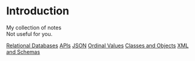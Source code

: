 # Introduction

My collection of notes  
Not useful for you.

[Relational Databases](RDB.md)
[APIs](APIs.md)
[JSON](JSON.md)
[Ordinal Values](ORD.md)
[Classes and Objects](Objects.md)
[XML and Schemas](XML.md)
